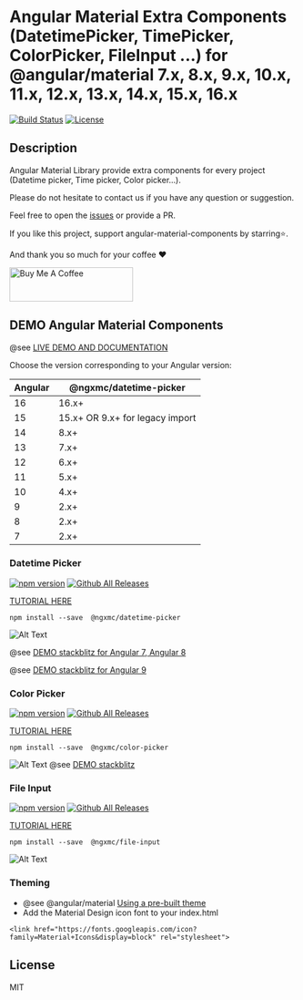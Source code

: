 # Angular Material Extra Components (DatetimePicker, TimePicker, ColorPicker, FileInput ...) for @angular/material 7.x, 8.x, 9.x, 10.x, 11.x, 12.x, 13.x, 14.x, 15.x, 16.x

[![Build Status](https://travis-ci.com/h2qutc/angular-material-components.svg?branch=master)](https://travis-ci.com/h2qutc/angular-material-components)
[![License](https://img.shields.io/npm/l/angular-material-components.svg)](https://www.npmjs.com/package/angular-material-components)

## Description

Angular Material Library provide extra components for every project (Datetime picker, Time picker,
Color picker...).

Please do not hesitate to contact us if you have any question or suggestion.

Feel free to open the [issues](https://github.com/h2qutc/angular-material-components/issues) or
provide a PR.

If you like this project, support angular-material-components by starring⭐.

And thank you so much for your coffee ❤️

<a href="https://www.buymeacoffee.com/gnurub" target="_blank"><img src="https://cdn.buymeacoffee.com/buttons/v2/default-yellow.png" alt="Buy Me A Coffee" style="height: 60px !important;width: 217px !important;" ></a>

## DEMO Angular Material Components

@see [LIVE DEMO AND DOCUMENTATION](https://h2qutc.github.io/angular-material-components/)

Choose the version corresponding to your Angular version:

| Angular | @ngxmc/datetime-picker          |
| ------- | ------------------------------- |
| 16      | 16.x+                           |
| 15      | 15.x+ OR 9.x+ for legacy import |
| 14      | 8.x+                            |
| 13      | 7.x+                            |
| 12      | 6.x+                            |
| 11      | 5.x+                            |
| 10      | 4.x+                            |
| 9       | 2.x+                            |
| 8       | 2.x+                            |
| 7       | 2.x+                            |

### Datetime Picker

[![npm version](https://badge.fury.io/js/%40angular-material-components%2Fdatetime-picker.svg)](https://www.npmjs.com/package/@ngxmc/datetime-picker)
[![Github All Releases](https://img.shields.io/npm/dt/@ngxmc/datetime-picker.svg)]()

[TUTORIAL HERE](https://h2qutc.github.io/angular-material-components/)

```
npm install --save  @ngxmc/datetime-picker
```

![Alt Text](demo_datetime_picker.png)

@see
[DEMO stackblitz for Angular 7, Angular 8](https://stackblitz.com/edit/demo-ngx-mat-datetime-picker)

@see
[DEMO stackblitz for Angular 9](https://stackblitz.com/edit/demo-ngx-mat-datetime-picker-angular9)

### Color Picker

[![npm version](https://badge.fury.io/js/%40angular-material-components%2Fcolor-picker.svg)](https://www.npmjs.com/package/@ngxmc/color-picker)
[![Github All Releases](https://img.shields.io/npm/dt/@ngxmc/color-picker.svg)]()

[TUTORIAL HERE](https://h2qutc.github.io/angular-material-components/)

```
npm install --save  @ngxmc/color-picker
```

![Alt Text](demo_color_picker.png) @see
[DEMO stackblitz](https://stackblitz.com/edit/demo-ngx-mat-color-picker)

### File Input

[![npm version](https://badge.fury.io/js/%40angular-material-components%2Ffile-input.svg)](https://www.npmjs.com/package/@ngxmc/file-input)
[![Github All Releases](https://img.shields.io/npm/dt/@ngxmc/file-input.svg)]()

[TUTORIAL HERE](https://h2qutc.github.io/angular-material-components/)

```
npm install --save  @ngxmc/file-input
```

![Alt Text](demo_file_input.png)

### Theming

- @see @angular/material
  [Using a pre-built theme](https://material.angular.io/guide/theming#using-a-pre-built-theme)
- Add the Material Design icon font to your index.html

```
<link href="https://fonts.googleapis.com/icon?family=Material+Icons&display=block" rel="stylesheet">
```

## License

MIT
